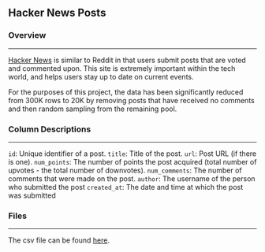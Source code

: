 ## Hacker News Posts

### Overview
---
[Hacker News](https://thehackernews.com) is similar to Reddit in that users submit posts that are voted and commented upon. This site is extremely important within the tech world, and helps users stay up to date on current events.

For the purposes of this project, the data has been significantly reduced from 300K rows to 20K by removing posts that have received no comments and then random sampling from the remaining pool.

### Column Descriptions
---
```id```: Unique identifier of a post.
```title```: Title of the post.
```url```: Post URL (if there is one).
```num_points```: The number of points the post acquired (total number of upvotes - the total number of downvotes).
```num_comments```: The number of comments that were made on the post.
```author```: The username of the person who submitted the post
```created_at```: The date and time at which the post was submitted

### Files
---
The csv file can be found [here](https://www.kaggle.com/hacker-news/hacker-news-posts). 
